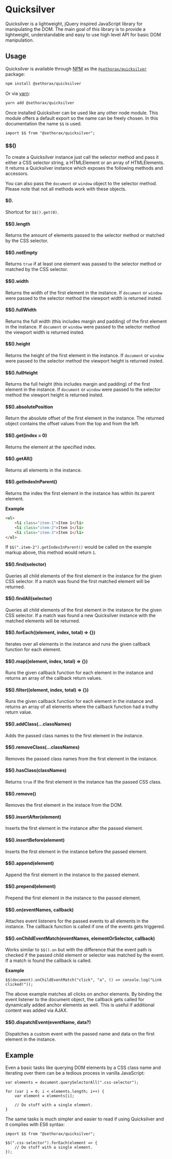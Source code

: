 # Quicksilver

Quicksilver is a lightweight, jQuery inspired JavaScript library for manipulating the DOM. The main goal of this library is to provide a lightweight, understandable and easy to use high level API for basic DOM manipulation.

## Usage

Quicksilver is available through [NPM](http://npmjs.com) as the [`@sethorax/quicksilver`](https://www.npmjs.com/package/@sethorax/quicksilver) package:

```sh
npm install @sethorax/quicksilver
```

Or via [yarn](https://yarnpkg.com):

```sh
yarn add @sethorax/quicksilver
```

Once installed Quicksilver can be used like any other node module. This module offers a default export so the name can be freely chosen. In this documentation the name `$$` is used.

```JS
import $$ from "@sethorax/quicksilver";
```

### $$()

To create a Quicksilver instance just call the selector method and pass it either a CSS selector string, a HTMLElement or an array of HTMLElements. It returns a Quicksilver instance which exposes the following methods and accessors.

You can also pass the `document` or `window` object to the selector method. Please note that not all methods work with these objects.

#### $$().$

Shortcut for `$$().get(0)`.

#### $$().length

Returns the amount of elements passed to the selector method or matched by the CSS selector.

#### $$().notEmpty

Returns `true` if at least one element was passed to the selector method or matched by the CSS selector.

#### $$().width

Returns the width of the first element in the instance. If `document` or `window` were passed to the selector method the viewport width is returned insted.

#### $$().fullWidth

Returns the full width (this includes margin and padding) of the first element in the instance. If `document` or `window` were passed to the selector method the viewport width is returned insted.

#### $$().height

Returns the height of the first element in the instance. If `document` or `window` were passed to the selector method the viewport height is returned insted.

#### $$().fullHeight

Returns the full height (this includes margin and padding) of the first element in the instance. If `document` or `window` were passed to the selector method the viewport height is returned insted.

#### $$().absolutePosition

Return the absolute offset of the first element in the instance. The returned object contains the offset values from the top and from the left.

#### $$().get(index = 0)

Returns the element at the specified index.

#### $$().getAll()

Returns all elements in the instance.

#### $$().getIndexInParent()

Returns the index the first element in the instance has within its parent element.

**Example**

```HTML
<ul>
    <li class="item-1">Item 1</li>
    <li class="item-2">Item 1</li>
    <li class="item-3">Item 1</li>
</ul>
```

If `$$(".item-2").getIndexInParent()` would be called on the example markup above, this method would return `1`.

#### $$().find(selector)

Queries all child elements of the first element in the instance for the given CSS selector. If a match was found the first matched element will be returned.

#### $$().findAll(selector)

Queries all child elements of the first element in the instance for the given CSS selector. If a match was found a new Quicksilver instance with the matched elements will be returned.

#### $$().forEach((element, index, total) => {})

Iterates over all elements in the instance and runs the given callback function for each element.

#### $$().map((element, index, total) => {})

Runs the given callback function for each element in the instance and returns an array of the callback return values.

#### $$().filter((element, index, total) => {})

Runs the given callback function for each element in the instance and returns an array of all elements where the callback function had a truthy return value.

#### $$().addClass(...classNames)

Adds the passed class names to the first element in the instance.

#### $$().removeClass(...classNames)

Removes the passed class names from the first element in the instance.

#### $$().hasClass(classNames)

Returns `true` if the first element in the instance has the passed CSS class. 

#### $$().remove()

Removes the first element in the instace from the DOM.

#### $$().insertAfter(element)

Inserts the first element in the instance after the passed element.

#### $$().insertBefore(element)

Inserts the first element in the instance before the passed element.

#### $$().append(element)

Append the first element in the instance to the passed element.

#### $$().prepend(element)

Prepend the first element in the instance to the passed element.

#### $$().on(eventNames, callback)

Attaches event listeners for the passed events to all elements in the instance. The callback function is called if one of the events gets triggered.

#### $$().onChildEventMatch(eventNames, elementOrSelector, callback)

Works similar to `$$().on` but with the difference that the event path is checked if the passed child element or selector was matched by the event. If a match is found the callback is called.  

**Example**

```JS
$$(document).onChildEventMatch("click", "a", () => console.log("Link clicked!"));
```

The above example matches all clicks on anchor elements. By binding the event listener to the document object, the callback gets called for dynamically added anchor elements as well.
This is useful if additional content was added via AJAX. 

#### $$().dispatchEvent(eventName, data?)

Dispatches a custom event with the passed name and data on the first element in the instance.


## Example

Even a basic tasks like querying DOM elements by a CSS class name and iterating over them can be a tedious process in vanilla JavaScript:

```JS
var elements = document.querySelectorAll(".css-selector");

for (var i = 0; i < elements.length; i++) {
    var element = elements[i];

    // Do stuff with a single element.
}
```

The same tasks is much simpler and easier to read if using Quicksilver and it complies with ES6 syntax:

```JS
import $$ from "@sethorax/quicksilver";

$$(".css-selector").forEach(element => {
    // Do stuff with a single element.
});
```